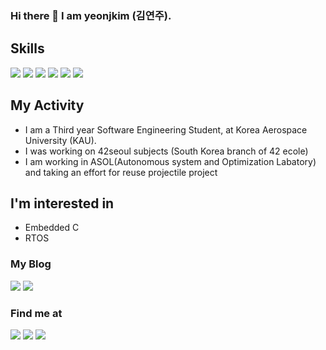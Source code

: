 ### Hi there 👋  I am yeonjkim (김연주).

## Skills
<a><img src="https://img.shields.io/badge/C-A8B9CC?style=flat-square&logo=C&logoColor=black"/></a>
<a><img src="https://img.shields.io/badge/C++-blue?style=flat-square&logo=cplusplus&logoColor=white"/></a>
<a><img src="https://img.shields.io/badge/Python-FFE873?style=flat-square&logo=Python&logoColor=306998"/></a>
<a><img src="https://img.shields.io/badge/VMBox-white?style=flat-square&logo=virtualbox&logoColor=black"/></a>
<a><img src="https://img.shields.io/badge/debian-white?style=flat-square&logo=debian&logoColor=d70a53"/></a>
<a><img src="https://img.shields.io/badge/RTOS-5dc863ff?style=flat-square&logo=&logoColor="/></a>
## My Activity
* I am a Third year Software Engineering Student, at Korea Aerospace University (KAU).
* I was working on 42seoul subjects (South Korea branch of 42 ecole)
* I am working in ASOL(Autonomous system and Optimization Labatory) and taking an effort for reuse projectile project

## I'm interested in
* Embedded C
* RTOS

### My Blog
<a href="https://recondite-pelican-09b.notion.site/INTRODUCTION-fbfc1fa045cf4be59a4b310d4c05b1b5" target="_blank"><img src="https://img.shields.io/badge/Blog-000000?style=flag-square&logo=notion&logoColor=white"/></a>
<a href="https://velog.io/@yeunjoo121" target="_blank"><img src="https://img.shields.io/badge/Velog-20c997?style=flag-square&logo=velog&logoColor=white"/></a>

### Find me at  
<a href="https://profile.intra.42.fr/users/yeonjkim" target="_blank"><img src="https://img.shields.io/badge/42Seoul-000000?style=flat-square&logo=42&logoColor=white"/></a>
<a><img src="https://img.shields.io/badge/42.4.yeonjkim@gmail.com-EA4335?style=flat-square&logo=gmail&logoColor=white"/></a>
<a><img src="https://img.shields.io/badge/yeunjoo121@naver.com-03C75A?style=flat-square&logo=Naver&logoColor=white"/></a>
<br></br>
